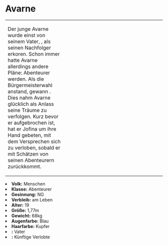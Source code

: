 # Avarne

<table>
<tr><td>
<p>
Der junge Avarne wurde einst von seinem Vater, <a href="Hosgrid.md"></a>, als seinen Nachfolger erkoren. Schon immer
hatte Avarne allerdings andere Pläne: Abenteurer werden. Als die Bürgermeisterwahl anstand, gewann
<a href="Jofina.md"></a>. Dies nahm Avarne glücklich als Anlass seine Träume zu verfolgen. Kurz bevor er aufgebrochen
ist, hat er Jofina um ihre Hand gebeten, mit dem Versprechen sich zu verloben, sobald er mit Schätzen von seinen
Abenteurern zurückkommt.
</p>

</td><td width="300">
<!-- Edit here -->
<img src="avarne.png" alt="" />
</td></tr>
</table>

<procedure title="Allgemeine Informationen">
<list columns="3">
<li><b>Volk:</b> Menschen</li>
<li><b>Klasse:</b> Abenteurer</li>
<li><b>Gesinnung:</b> NG</li>
<li><b>Verbleib:</b> am Leben</li>
</list>
</procedure>

<procedure title="Aussehen">
<list columns="3">
<li><b>Alter:</b> 19</li>
<li><b>Größe:</b> 1,77m</li>
<li><b>Gewicht:</b> 68kg</li>
<li><b>Augenfarbe:</b> Blau</li>
<li><b>Haarfarbe:</b> Kupfer</li>
</list>
</procedure>

<procedure title="Beziehungen">
<list columns="3">
<li><b><a href="Hosgrid.md"></a>:</b> Vater</li>
<li><b><a href="Jofina.md"></a>:</b> Künftige Verlobte</li>
</list>
</procedure>

<!--
## Notizen

- **Ziele:** 
- **Geheimnisse:** 
-->